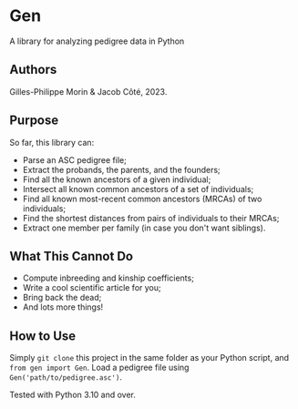 # Gen
A library for analyzing pedigree data in Python

## Authors
Gilles-Philippe Morin & Jacob Côté, 2023.

## Purpose
So far, this library can:
* Parse an ASC pedigree file;
* Extract the probands, the parents, and the founders;
* Find all the known ancestors of a given individual;
* Intersect all known common ancestors of a set of individuals;
* Find all known most-recent common ancestors (MRCAs) of two individuals;
* Find the shortest distances from pairs of individuals to their MRCAs;
* Extract one member per family (in case you don't want siblings).

## What This Cannot Do
* Compute inbreeding and kinship coefficients;
* Write a cool scientific article for you;
* Bring back the dead;
* And lots more things!

## How to Use
Simply `git clone` this project in the same folder as your Python script, and `from gen import Gen`. Load a pedigree file using `Gen('path/to/pedigree.asc')`.

Tested with Python 3.10 and over.

